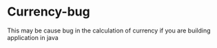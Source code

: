 # Currency-bug
This may be cause bug in the calculation of currency if you are building application in java
